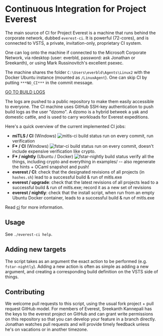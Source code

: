 # Continuous Integration for Project Everest

The main source of CI for Project Everest is a machine that runs behind the
corporate network, dubbed `everest-ci`. It is powerful (72-cores), and is
connected to VSTS, a private, invitation-only, proprietary CI system.

One can log onto the machine if connected to the Microsoft Corporate Network,
via rdesktop (user: everbld, password: ask Jonathan or Sreekanth), or using Mark
Russinovitch's excellent psexec.

The machine shares the folder `C:\Users\everbld\Agents\Linux2` with the Docker
Ubuntu instance (mounted as `/LinuxAgent`). One can skip CI by putting
`***NO_CI***` in the commit message.

[GO TO BUILD LOGS](https://github.com/project-everest/ci-logs)

The logs are pushed to a public repository to make them easily accessible to
everyone. The CI machine uses GitHub SSH-key authentication to push build logs
as the user "dzomo". A dzomo is a hybrid betweek a yak and domestic cattle, and
is used to carry workloads for Everest expeditions.

Here's a quick overview of the current implemented CI jobs:
- **miTLS / CI** (Windows)
  ![mitls-ci build status](https://msresearch-ext.visualstudio.com/_apis/public/build/definitions/83f09286-c288-4766-89cd-d267b6d93772/12/badge)
  run on every commit, run verification
- **F\* / CI** (Windows)
  ![fstar-ci build status](https://msresearch-ext.visualstudio.com/_apis/public/build/definitions/83f09286-c288-4766-89cd-d267b6d93772/27/badge)
  run on every commit, doesn't include expensive verification like crypto.
- **F\* / nightly** (Ubuntu / Docker)
  ![fstar-nightly build status](https://msresearch-ext.visualstudio.com/_apis/public/build/definitions/83f09286-c288-4766-89cd-d267b6d93772/22/badge)
  verify all the things, including crypto and everything in
  examples/ -- also regenerate the hints + OCaml snapshot and push!
- **everest / CI**: check that the designated revisions of all projects (in
  `hashes.sh`) lead to a successful build & run of mitls.exe
- **everest / upgrade**: check that the latest revisions of all projects lead to a
  successful build & run of mitls.exe; record it as a new set of revisions
- **everest / nightly**: check that the install script, when run from an empty
  Ubuntu Docker container, leads to a successful build & run of mitls.exe

Read [ci](ci) for more information.

## Usage

See `./everest-ci help`.

## Adding new targets

The script takes as an argument the exact action to be performed (e.g.
`fstar-nightly`). Adding a new action is often as simple as adding a new
argument, and creating a corresponding build definition on the VSTS side of
things.

## Contributing

We welcome pull requests to this script, using the usual fork project + pull
request GitHub model. For members of Everest, Sreekanth Kannepali has the keys
to the everest project on GitHub and can grant write permissions on this
repository so that you can develop your feature in a branch directly. Jonathan
watches pull requests and will provide timely feedback unless he's on vacations
or in another timezone.
